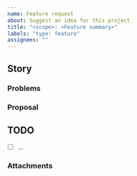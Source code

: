 ```yaml
---
name: Feature request
about: Suggest an idea for this project
title: "<scope>: <Feature summary>"
labels: "type: feature"
assignees: ""
---
```


## Story
<!-- what are the use cases for different personas? -->
<!-- Example: ->>
<!-- As an artist, I want to quickly see my render. -->

### Problems
<!-- What are the problems that this feature will solve? -->

### Proposal
<!-- What are the proposed solutions? -->

## TODO
<!-- action items to implement this feature -->

- [ ] ...

### Attachments
